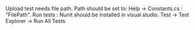 Upload test needs file path.
Path should be set to:  Help -> Constants.cs : "FilePath".
Run tests : Nunit should be installed in visual studio.  Test -> Test Explorer -> Run All Tests
